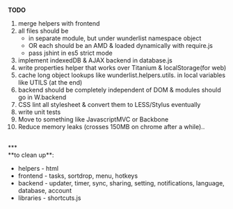 **TODO**

1. merge helpers with frontend
2. all files should be 
   + in separate module, but under wunderlist namespace object
   + OR each should be an AMD & loaded dynamically with require.js
   + pass jshint in es5 strict mode
3. implement indexedDB & AJAX backend in database.js
4. write properties helper that works over Titanium & localStorage(for web)
4. cache long object lookups like wunderlist.helpers.utils. in local variables like UTILS (at the end)
5. backend should be completely independent of DOM & modules should go in W.backend
6. CSS lint all stylesheet & convert them to LESS/Stylus eventually
7. write unit tests 
8. Move to something like JavascriptMVC or Backbone
9. Reduce memory leaks (crosses 150MB on chrome after a while).. 

<br/>
***

<br/>
**to clean up**:

 * helpers - html
 * frontend - tasks, sortdrop, menu, hotkeys
 * backend - updater, timer, sync, sharing, setting, notifications, language, database, account
 * libraries - shortcuts.js